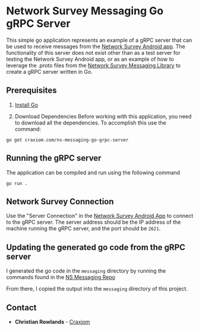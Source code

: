 # Network Survey Messaging Go gRPC Server

This simple go application represents an example of a gRPC server that can be used to receive messages from the
[Network Survey Android app](https://github.com/christianrowlands/android-network-survey). The functionality of this
server does not exist other than as a test server for testing the Network Survey Android app, or as an example of how
to leverage the .proto files from the
[Network Survey Messaging Library](https://github.com/christianrowlands/network-survey-messaging) to create a gRPC
server written in Go.

## Prerequisites

1. [Install Go](https://go.dev/doc/install)

2. Download Dependencies
   Before working with this application, you need to download all the dependencies. To accomplish this use the command:

```shell
go get craxiom.com/ns-messaging-go-grpc-server
```

## Running the gRPC server

The application can be compiled and run using the following command

```shell
go run .
```

## Network Survey Connection

Use the "Server Connection" in the
[Network Survey Android App](https://play.google.com/store/apps/details?id=com.craxiom.networksurvey) to connect to
the gRPC server. The server address should be the IP address of the machine running the gRPC server, and the port should
be `2621`.

## Updating the generated go code from the gRPC server

I generated the go code in the `messaging` directory by running the commands found in the
[NS Messaging Repo](https://github.com/christianrowlands/network-survey-messaging#build-and-development-instructions)

From there, I copied the output into the `messaging` directory of this project.

## Contact

* **Christian Rowlands** - [Craxiom](https://github.com/christianrowlands)
